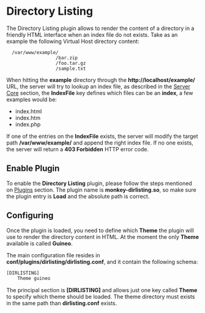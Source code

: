 # Directory Listing

The Directory Listing plugin allows to render the content of a directory in a friendly HTML interface when an index file do not exists. Take as an example the following Virtual Host directory content:

```
  /var/www/example/
                  /bar.zip
                  /foo.tar.gz
                  /sample.txt
```

When hitting the __example__ directory through the __http://localhost/example/__ URL, the server will try to lookup an index file, as described in the [Server Core](../configuration/server.md) section, the __IndexFile__ key defines which files can be an __index__, a few examples would be:

* index.html
* index.htm
* index.php

If one of the entries on the __IndexFile__ exists, the server will modify the target path __/var/www/example/__ and append the right index file. If no one exists, the server will return a __403 Forbidden__ HTTP error code.

## Enable Plugin

To enable the __Directory Listing__ plugin, please follow the steps mentioned on [Plugins](../configuration/plugins.md) section. The plugin name is __monkey-dirlisting.so__, so make sure the plugin entry is __Load__ and the absolute path is correct.

## Configuring

Once the plugin is loaded, you need to define which __Theme__ the plugin will use to render the directory content in HTML. At the moment the only __Theme__ available is called __Guineo__.

The main configuration file resides in __conf/plugins/dirlisting/dirlisting.conf__, and it contain the following schema:

```Python
[DIRLISTING]
    Theme guineo
```
The principal section is __[DIRLISTING]__ and allows just one key called __Theme__ to specify which theme should be loaded. The theme directory must exists in the same path than __dirlisting.conf__ exists.
